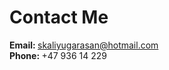 ---
---

# Contact Me

<b>Email: </b> <a href="mailto:skaliyugarasan@hotmail.com">skaliyugarasan@hotmail.com</a> 
<br> 
<b>Phone: </b> +47 936 14 229
